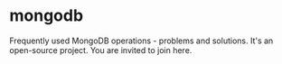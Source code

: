 # mongodb
Frequently used MongoDB operations - problems and solutions. It's an open-source project. You are invited to join here.
